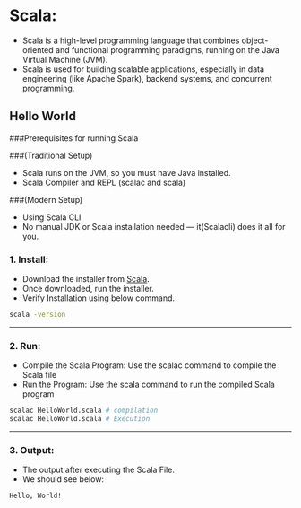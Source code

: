 # Scala:

- Scala is a high-level programming language that combines object-oriented and functional programming paradigms, running on the Java Virtual Machine (JVM).
- Scala is used for building scalable applications, especially in data engineering (like Apache Spark), backend systems, and concurrent programming.

## Hello World

###Prerequisites for running Scala 

###(Traditional Setup)

- Scala runs on the JVM, so you must have Java installed.
- Scala Compiler and REPL (scalac and scala) 

###(Modern Setup)

- Using Scala CLI
-  No manual JDK or Scala installation needed — it(Scalacli) does it all for you.

### 1. Install:

- Download the installer from [Scala](https://www.scala-lang.org/download/).
- Once downloaded, run the installer.
- Verify Installation using below command.
```bash
scala -version
```

---

### 2. Run:

- Compile the Scala Program: Use the scalac command to compile the Scala file
- Run the Program: Use the scala command to run the compiled Scala program

```bash
scalac HelloWorld.scala # compilation
scalac HelloWorld.scala # Execution
```

---

### 3. Output:

- The output after executing the Scala File.
- We should see below:

```bash
Hello, World!
```

